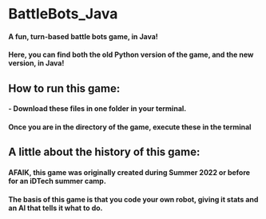 # BattleBots_Java
#### A fun, turn-based battle bots game, in Java!
#### Here, you can find both the old Python version of the game, and the new version, in Java!
## How to run this game:
#### - Download these files in **one folder** in your terminal.
#### Once you are in the directory of the game, execute these in the terminal
## A little about the history of this game:
#### AFAIK, this game was originally created during Summer 2022 or before for an iDTech summer camp.
#### The basis of this game is that you code your own robot, giving it stats and an AI that tells it what to do.
